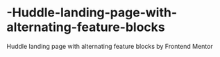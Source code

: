 # -Huddle-landing-page-with-alternating-feature-blocks
 Huddle landing page with alternating feature blocks by Frontend Mentor
